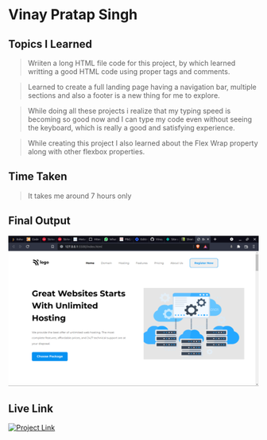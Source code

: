 # **Vinay Pratap Singh** #

## **Topics I Learned** ##
>Wriiten a long HTML file code for this project, by which learned writting a good HTML code using proper tags and comments.

>Learned to create a full landing page having a navigation bar, multiple sections and also a footer is a new thing for me to explore.

>While doing all these projects i realize that my typing speed is becoming so good now and I can type my code even without seeing the keyboard, which is really a good and satisfying experience.

>While creating this project I also learned about the Flex Wrap property along with other flexbox properties.

 
## **Time Taken** ##
>It takes me around 7 hours only
## **Final Output** ##
![Final Output](./project%2011%20output.png)
## **Live Link** ##
<a href="https://live-class-project-11-harvi.netlify.app/" 
class="button big"><img alt="Project Link" src="https://img.shields.io/badge/Project%20Link-Live%20Project%2011-brightgreen"></a>
